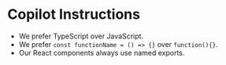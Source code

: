 # Copilot Instructions

- We prefer TypeScript over JavaScript.
- We prefer `const functionName = () => {}` over `function(){}`.
- Our React components always use named exports.

